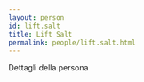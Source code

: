 ```yaml
---
layout: person
id: lift.salt
title: Lift Salt
permalink: people/lift.salt.html
---
```


Dettagli della persona